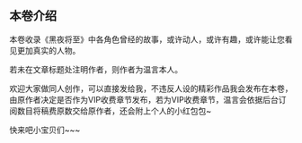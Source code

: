 ## 本卷介绍
本卷收录《黑夜将至》中各角色曾经的故事，或许动人，或许有趣，或许能让您看见更加真实的人物。

若未在文章标题处注明作者，则作者为温言本人。

欢迎大家做同人创作，可以直接发给我，不违反人设的精彩作品我会发布在本卷，由原作者决定是否作为VIP收费章节发布，若为VIP收费章节，温言会依据后台订阅数目将稿费原数交给原作者，还会附上个人的小红包包~

快来吧小宝贝们~~~

